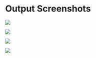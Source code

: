 # Output Screenshots

![](https://github.com/gaikwadshantanu12/oibsip_taskno5_stopwatch/blob/master/outputs/Screenshot_20230203140943.jpg)

![](https://github.com/gaikwadshantanu12/oibsip_taskno5_stopwatch/blob/master/outputs/Screenshot_20230203140955.jpg)

![](https://github.com/gaikwadshantanu12/oibsip_taskno5_stopwatch/blob/master/outputs/Screenshot_20230203141001.jpg)

![](https://github.com/gaikwadshantanu12/oibsip_taskno5_stopwatch/blob/master/outputs/Screenshot_20230203141006.jpg)

